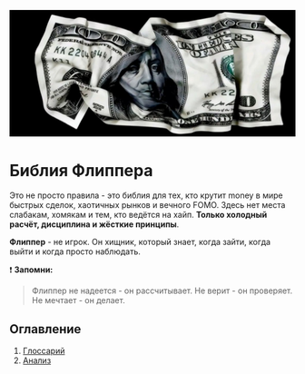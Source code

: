 ![IMG_20250429_153323.jpg](./Flipper-Bible/images/IMG_20250429_153323.jpg)  
# Библия Флиппера  
  
Это не просто правила - это библия для тех, кто крутит money в мире быстрых сделок, хаотичных рынков и вечного FOMO. Здесь нет места слабакам, хомякам и тем, кто ведётся на хайп. **Только холодный расчёт, дисциплина и жёсткие принципы**.  
  
**Флиппер** - не игрок. Он хищник, который знает, когда зайти, когда выйти и когда просто наблюдать.  
  
❗️ **Запомни:**  
> Флиппер не надеется - он рассчитывает. Не верит - он проверяет. Не мечтает - он делает.  
  
## Оглавление  
  
1. [Глоссарий](./Glossary.md)  
2. [Анализ](./Analysis.md)
